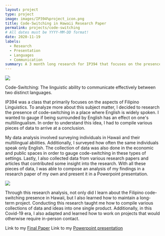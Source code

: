 ```yaml
---
layout: project
type: project
image: images/IP394%project_icon.png
title: Code-Switching in Hawaii Research Paper
permalink: projects/code-switching
# All dates must be YYYY-MM-DD format!
date: 2020-11-19
labels:
  - Research
  - Presentation
  - Languages
  - Communication
summary: A 3 month long research for IP394 that focuses on the presence of code-switching in English dominated environments
---
```


<img class="ui medium left floated rounded image" src="../images/IP394%project_1.png">

Code-Switching: The linguistic ability to communicate effectively between two distinct languages.

IP394 was a class that primarily focuses on the aspects of Filipino Linguistics.  To analyze more about this subject matter, I decided to research the presence of code-switching in a place where English is widely spoken.  I wanted to gauge if being surrounded by English has an effect on one's multilingualism.  In order to understand this idea, I had to compile various pieces of data to arrive at a conclusion.

My data analysis involved surveying individuals in Hawaii and their multilingual abilities.  Additionally, I surveyed how often the same individuals speak only English.  The collection of data was also done in the economic and public spaces in order to gauge code-switching in these types of settings.  Lastly, I also collected data from various research papers and articles that contributed some insight into the research. With all these pieces of data, I was able to compose an analysis of my findings in a research paper of my own and present it in a Powerpoint presentation. 

<img class="ui medium right floated rounded image" src="../images/IP394%project_2.png">

Through this research analysis, not only did I learn about the Filipino code-switching presence in Hawaii, but I also learned how to maintain a long-term project.  Conducting this research taught me how to compile various collections of data and ideas into one single product.  Additionally, in this Covid-19 era, I also adapted and learned how to work on projects that would otherwise require in-person contact.

Link to my [Final Paper](https://drive.google.com/file/d/1AUH46BNy5fbdCIWjPLafz1mcwK876GP_/view?usp=sharing)
Link to my [Powerpoint presentation](https://docs.google.com/presentation/d/1faemLKbMLV30piiP2HgsVnnEdO9zYOY2404Czvo2wvU/edit?usp=sharing)
